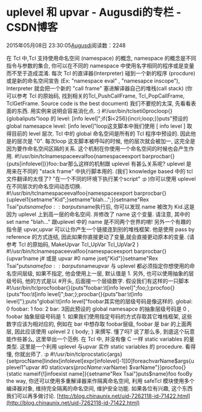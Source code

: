
# uplevel 和 upvar - Augusdi的专栏 - CSDN博客


2015年05月08日 23:30:05[Augusdi](https://me.csdn.net/Augusdi)阅读数：2248


在 Tcl 中,Tcl 支持使用命名空间 (namespace) 的概念, namespace 的概念是不同指令与参数的集合, 你可以在不同的  namespace 中使用名字相同的程序或是变量而不至于造成混淆. 每次 Tcl 的直译器(Interpreter) 碰到一个新的程序 (procdure)  或是新的命名空间宣告 (Ex: "namespace eval" , "namesapce inscope"), Interpreter 就会把一个新的  "call frame" 塞进解译器自己的堆栈(call stack) (你可以参考 Tcl 的原始码, 找到相关的Tcl_PushCallFrame,  Tcl_PopCallFrame, TclGetFrame. Source code is the best document)
我们不要挖的太深, 先看看表面的东西. 用实例来说明会容易消化点. :)
\#!/usr/bin/tclseti0procloop{}{globaliputs"loop 的 level: [info level]";if{$i<256}{incri;loop;}}puts"预设的 global namesapce level: [info level]"loop这支脚本中我们使用 [ info level ] 取得目前的 level 层次. Tcl 中的 global 命名空间是所有的 Tcl 程序中预设的.  因此他是的层次是 "0". 每次loop 这支脚本被呼叫的时候, 他的层次就会被加一, 这完全是因为要作命名空间区隔的关系.  这个机制在你使用一个命名空间的时候也会产生作用.
\#!/usr/bin/tclnamespaceevalfoo{namespaceexport barprocbar{}{puts[infolevel]}}foo::bar那么这样的机制跟 uplevel 有甚么关系呢? uplevel 是用来在不同的 "stack frame" 中执行脚本用的. (我们 knowledge  based 中的 tcl 文件翻译的太怪了? "在一个不同的环境下执行某个script" :p )你可以使用 uplevel 在不同层次的命名空间动态切换.
\#!/usr/bin/tclnamespaceevalfoo{namespaceexport barprocbar{}{uplevel1{setname"Kid";}setname"blah...";}}setname"Rex Tsai"puts$namefoo::barputs$name执行后, 你可以发现 name 被改为 Kid.这是因为 uplevel 上到高一层的命名空间. 并修改了 name 这个变量. 请注意, 其中的 set  name "blah..." 跟uplevel 中的 name 是不同两个世界的唷!
另外一个有趣的指令是 upvar,upvar 可以让你产生一个链接连到别的堆栈框架. 他是使用 pass by reference 的方式连结,  因此如果你直接更动了变量,就会直接更动原本的变量. (请参考 Tcl 的原始码, MakeUpvar Tcl_UpVar Tcl_UpVar2 )
\#!/usr/bin/tclnamespaceevalfoo{namespaceexport barprocbar{}{upvar1name j\# 或是 upvar \#0 name jsetj"Kid"}}setname"Rex Tsai"puts$namefoo::barputs$nameupvar 与 uplevel 都必须指定你想使用的命名空间层级, 如果不指定, 他会使用上一层, 默认值是 1. 另外, 也可以使用抽象的层级号码,  他的方式是以 \#开头, 后面接一个层级数字. 假设我们有这样的一只脚本
\#!/usr/bin/tclprocfoobar{}{puts"foobar:\t[info level]";foo;};procfoo{}{puts"foo:\t[info level]";bar;};procbar{}{puts"bar:\t[info level]"};puts"global:\t[info level]"foobar其实他的层级号码是像这样的.
global: 0
foobar: 1
foo: 2
bar: 3因此预设的 global namesapce 的抽象层级号码是 0 , foobar 抽象层级号码是 1. 如果我们使用指定号码的方式存取其它堆栈框架,  这些数字应该为相对应的, 例如在 bar 中想存取 foobar层级, foobar 是 bar 的上面两层, 因此应该使用 uplevel 2 { body;  } 来撰写. 懂了吗?
说了那么多, 到底这个玩意能作些甚么, 这里举出一个范例. 在 Tcl 中, 并没有像 C 一样 static variables 的量类型.  这里是一个利用 uplevel 与upvar 实作 static variables 的 procedure. 看得懂, 你就出师了. :p
\#!/usr/bin/tclprocstatic{args}{setprocName[lindex[infolevel[expr[infolevel]-1]]0]foreachvarName$args{uplevel1"upvar \#0 staticvars($procName:$varName) $varName"}}procfoo{}{static nameif{![infoexist name]}{setname"Rex Tsai"}puts$name}foo
fooBy the way, 你还可以使用多重解译器来作隔离命名空间, 利用 safeTcl 模块使用多个编译器对象, 维持完全隔离的命名空间, 维护安全功能.  如果各位有兴趣, 这个东西我们可以再多做讨论.
[http://blog.chinaunix.net/uid-7262118-id-71422.html](http://blog.chinaunix.net/uid-7262118-id-71422.html)
﻿﻿

